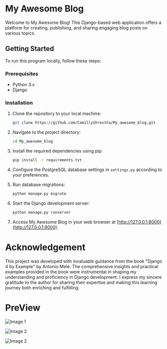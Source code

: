 # My Awesome Blog

Welcome to My Awesome Blog! This Django-based web application offers a platform for creating, publishing, and sharing engaging blog posts on various topics.

## Getting Started

To run this program locally, follow these steps:

### Prerequisites

- Python 3.x
- Django

### Installation

1. Clone the repository to your local machine:

   ```bash
   git clone https://github.com/CamillyShrestha/My_awesome_blog.git

2. Navigate to the project directory:

    ```bash
    cd My_awesome_blog
    ```

3. Install the required dependencies using pip:

    ```bash
    pip install -r requirements.txt
    ```

4. Configure the PostgreSQL database settings in `settings.py` according to your preferences.

5. Run database migrations:

    ```bash
    python manage.py migrate
    ```

6. Start the Django development server:

    ```bash
    python manage.py runserver
    ```

7. Access My Awesome Blog in your web browser at [http://127.0.0.1:8000](http://127.0.0.1:8000).


# Acknowledgement

This project was developed with invaluable guidance from the book "Django 4 by Example" by Antonio Melé. The comprehensive insights and practical examples provided in the book were instrumental in shaping my understanding and proficiency in Django development. I express my sincere gratitude to the author for sharing their expertise and making this learning journey both enriching and fulfilling.


#   PreView

![Image 1](/images/1.png)

![Image 2](/images/2.png)

![Image 2](/images/3.png)